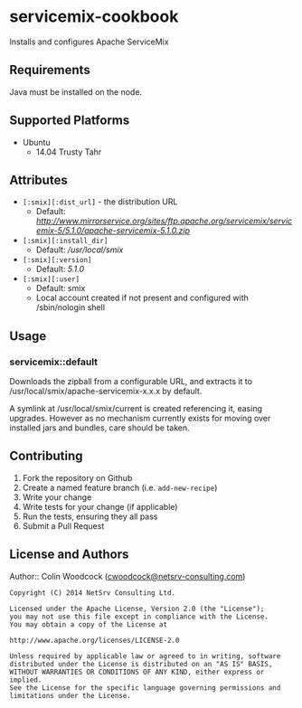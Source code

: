 # servicemix-cookbook

Installs and configures Apache ServiceMix

## Requirements
Java must be installed on the node.

## Supported Platforms

* Ubuntu
  * 14.04 Trusty Tahr

## Attributes

* `[:smix][:dist_url]` - the distribution URL
  * Default: *http://www.mirrorservice.org/sites/ftp.apache.org/servicemix/servicemix-5/5.1.0/apache-servicemix-5.1.0.zip*
* `[:smix][:install_dir]`
  * Default: */usr/local/smix*
* `[:smix][:version]`
  * Default: *5.1.0*
* `[:smix][:user]`
  * Default: smix
  * Local account created if not present and configured with /sbin/nologin shell

## Usage

### servicemix::default
Downloads the zipball from a configurable URL, and extracts it to /usr/local/smix/apache-servicemix-x.x.x by default.

A symlink at /usr/local/smix/current is created referencing it, easing upgrades.  However as no mechanism
currently exists for moving over installed jars and bundles, care should be taken.

## Contributing

1. Fork the repository on Github
2. Create a named feature branch (i.e. `add-new-recipe`)
3. Write your change
4. Write tests for your change (if applicable)
5. Run the tests, ensuring they all pass
6. Submit a Pull Request

## License and Authors

Author:: Colin Woodcock (cwoodcock@netsrv-consulting.com)
    
    Copyright (C) 2014 NetSrv Consulting Ltd.
    
    Licensed under the Apache License, Version 2.0 (the "License");
    you may not use this file except in compliance with the License.
    You may obtain a copy of the License at
    
    http://www.apache.org/licenses/LICENSE-2.0
    
    Unless required by applicable law or agreed to in writing, software
    distributed under the License is distributed on an "AS IS" BASIS,
    WITHOUT WARRANTIES OR CONDITIONS OF ANY KIND, either express or implied.
    See the License for the specific language governing permissions and
    limitations under the License.
